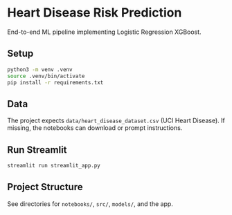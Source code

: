# Heart Disease Risk Prediction

End-to-end ML pipeline implementing Logistic Regression XGBoost.

## Setup

```bash
python3 -m venv .venv
source .venv/bin/activate
pip install -r requirements.txt
```

## Data

The project expects `data/heart_disease_dataset.csv` (UCI Heart Disease). If missing, the notebooks can download or prompt instructions.

## Run Streamlit

```bash
streamlit run streamlit_app.py
```

## Project Structure

See directories for `notebooks/`, `src/`, `models/`, and the app.
